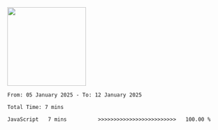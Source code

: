<img height="180em" src="https://github-readme-stats-eight-theta.vercel.app/api?username=bkundev&show_icons=true&theme=radical&include_all_commits=true&count_private=true"/>
<!--START_SECTION:waka-->

```all_time
From: 05 January 2025 - To: 12 January 2025

Total Time: 7 mins

JavaScript   7 mins          >>>>>>>>>>>>>>>>>>>>>>>>>   100.00 %
```

<!--END_SECTION:waka-->